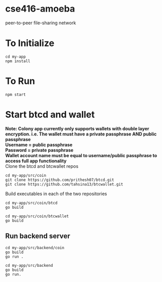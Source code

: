 # cse416-amoeba
peer-to-peer file-sharing network

# To Initialize
```
cd my-app
npm install
```

# To Run
```
npm start
```

# Start btcd and wallet
**Note: Colony app currently only supports wallets with double layer encryption. i.e. The wallet must have a private passphrase AND public passphrase**<br>
**Username = public passphrase**<br>
**Password = private passphrase**<br>
**Wallet account name must be equal to username/public passphrase to access full app functionality**<br>
Clone the btcd and btcwallet repos
```
cd my-app/src/coin
git clone https://github.com/prithesh07/btcd.git
git clone https://github.com/tahsina13/btcwallet.git
```

Build executables in each of the two repositories
```
cd my-app/src/coin/btcd
go build
```
```
cd my-app/src/coin/btcwallet
go build
```

## Run backend server
```
cd my-app/src/backend/coin
go build
go run .
```

```
cd my-app/src/backend
go build
go run.
```
